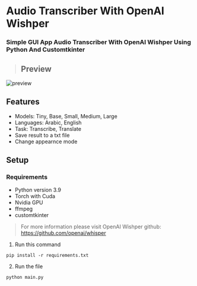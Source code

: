 # **Audio Transcriber With OpenAI Wishper**
	
### Simple GUI App Audio Transcriber With OpenAI Wishper Using Python And Customtkinter

> ## Preview
![preview](https://user-images.githubusercontent.com/63475761/224495737-d7dd2398-b732-4751-bd4f-60e5c5fbefc1.png)

## Features
* Models: Tiny, Base, Small, Medium, Large
* Languages: Arabic, English
* Task: Transcribe, Translate
* Save result to a txt file
* Change appearnce mode

## Setup

### Requirements
* Python version 3.9
* Torch with Cuda
* Nvidia GPU
* ffmpeg
* customtkinter 

> For more information please visit OpenAI Wishper github: https://github.com/openai/whisper

1. Run this command
```
pip install -r requirements.txt
```
2. Run the file

```
python main.py 
```
